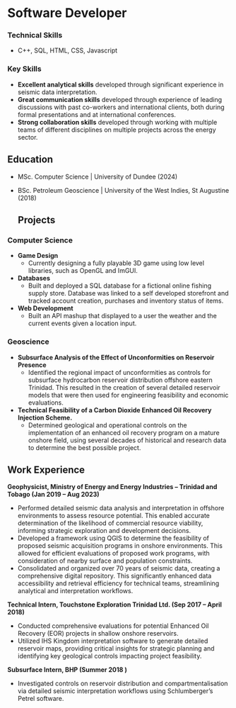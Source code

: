 # Software Developer
### Technical Skills 
- C++, SQL, HTML, CSS, Javascript
  
### Key Skills 
- **Excellent analytical skills** developed through significant experience in seismic data interpretation. 
- **Great communication skills** developed through experience of leading discussions with past co-workers and international clients, both during formal presentations and at international conferences.
- **Strong collaboration skills** developed through working with multiple teams of different disciplines on multiple projects across the energy sector.

## Education
- MSc. Computer Science     | University of Dundee (2024)
- BSc. Petroleum Geoscience | University of the West Indies, St Augustine (2018)

  ## Projects
### Computer Science
- **Game Design**
  - Currently designing a fully playable 3D game using low level libraries, such as OpenGL and ImGUI.
- **Databases**
  - Built and deployed a SQL database for a fictional online fishing supply store. Database was linked to a self developed storefront and tracked account creation, purchases and inventory status of items.
- **Web Development**
  - Built an API mashup that displayed to a user the weather and the current events given a location input. 

### Geoscience
- **Subsurface Analysis of the Effect of Unconformities on Reservoir Presence**
  - Identified the regional impact of unconformities as controls for subsurface hydrocarbon reservoir distribution offshore eastern Trinidad. This resulted in the creation of several detailed reservoir models that were then used for engineering feasibility and economic evaluations.
- **Technical Feasibility of a Carbon Dioxide Enhanced Oil Recovery Injection Scheme.**
  - Determined geological and operational controls on the implementation of an enhanced oil recovery program on a mature onshore field, using several decades of historical and research data to determine the best possible project.

## Work Experience
**Geophysicist, Ministry of Energy and Energy Industries – Trinidad and Tobago (Jan 2019 – Aug 2023)**
-	Performed detailed seismic data analysis and interpretation in offshore environments to assess resource potential. This enabled accurate determination of the likelihood of commercial resource viability, informing strategic exploration and development decisions.
- Developed a framework using QGIS to determine the feasibility of proposed seismic acquisition programs in onshore environments. This allowed for efficient evaluations of proposed work programs, with consideration of nearby surface and population constraints.
- Consolidated and organized over 70 years of seismic data, creating a comprehensive digital repository. This significantly enhanced data accessibility and retrieval efficiency for technical teams, streamlining analytical and interpretation workflows.

**Technical Intern, Touchstone Exploration Trinidad Ltd. (Sep 2017 – April 2018)**
-	Conducted comprehensive evaluations for potential Enhanced Oil Recovery (EOR) projects in shallow onshore reservoirs.
-	Utilized IHS Kingdom interpretation software to generate detailed reservoir maps, providing critical insights for strategic planning and identifying key geological controls impacting project feasibility.

**Subsurface Intern, BHP (Summer 2018	)**
- Investigated controls on reservoir distribution and compartmentalisation via detailed seismic interpretation workflows using Schlumberger’s Petrel software. 


